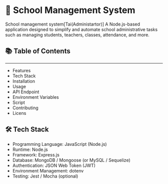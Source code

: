 # 🏫 School Management System
School management system[Tai(Administartor)]
A Node.js-based application designed to simplify and automate school administrative tasks such as managing students, teachers, classes, attendance, and more.
## 📚 Table of Contents
---
- Features
- Tech Stack
- Installation 
- Usage 
- API Endpoint 
- Environment Variables
- Script
- Contributing 
- Licens

## 🛠 Tech Stack
- Programming Language: JavaScript (Node.js)
- Runtime: Node.js
- Framework: Express.js
- Database: MongoDB / Mongoose (or MySQL / Sequelize)
- Authentication: JSON Web Token (JWT)
- Environment Management: dotenv
- Testing: Jest / Mocha (optional)